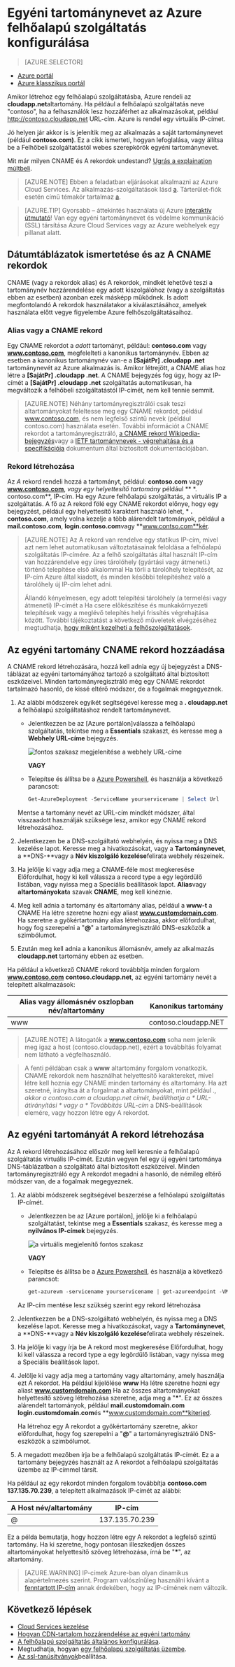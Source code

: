 <properties
    pageTitle="A saját tartománynév beállítása a Cloud Services |} Microsoft Azure"
    description="Megtudhatja, hogy miként kattintva jelenítse meg az adatokat az internethez, a saját tartomány vagy az Azure alkalmazás DNS-beállítások konfigurálásával.  Az alábbi példákban az Azure-portálra."
    services="cloud-services"
    documentationCenter=".net"
    authors="Thraka"
    manager="timlt"
    editor=""/>

<tags
    ms.service="cloud-services"
    ms.workload="tbd"
    ms.tgt_pltfrm="na"
    ms.devlang="na"
    ms.topic="article"
    ms.date="08/10/2016"
    ms.author="adegeo"/>

# <a name="configuring-a-custom-domain-name-for-an-azure-cloud-service"></a>Egyéni tartománynevet az Azure felhőalapú szolgáltatás konfigurálása

> [AZURE.SELECTOR]
- [Azure portál](cloud-services-custom-domain-name-portal.md)
- [Azure klasszikus portál](cloud-services-custom-domain-name.md)

Amikor létrehoz egy felhőalapú szolgáltatásba, Azure rendeli az **cloudapp.net**altartomány. Ha például a felhőalapú szolgáltatás neve "contoso", ha a felhasználók lesz hozzáférhet az alkalmazásokat, például http://contoso.cloudapp.net URL-cím. Azure is rendel egy virtuális IP-címet.

Jó helyen jár akkor is is jelenítik meg az alkalmazás a saját tartománynevet (például **contoso.com)**. Ez a cikk ismerteti, hogyan lefoglalása, vagy állítsa be a Felhőbeli szolgáltatástól webes szerepkörök egyéni tartománynevet.

Mit már milyen CNAME és A rekordok undestand? [Ugrás a explaination múltbeli](#add-a-cname-record-for-your-custom-domain).

> [AZURE.NOTE]
> Ebben a feladatban eljárásokat alkalmazni az Azure Cloud Services. Az alkalmazás-szolgáltatások lásd [a](../app-service-web/web-sites-custom-domain-name.md). Tárterület-fiók esetén című témakör tartalmaz [a](../storage/storage-custom-domain-name.md).

<p/>

> [AZURE.TIP]
> Gyorsabb – áttekintés használata új Azure [interaktív útmutató](http://support.microsoft.com/kb/2990804)!  Van egy egyéni tartománynevet és védelme kommunikáció (SSL) társítása Azure Cloud Services vagy az Azure webhelyek egy pillanat alatt.

## <a name="understand-cname-and-a-records"></a>Dátumtáblázatok ismertetése és az A CNAME rekordok

CNAME (vagy a rekordok alias) és A rekordok, mindkét lehetővé teszi a tartománynév hozzárendelése egy adott kiszolgálóhoz (vagy a szolgáltatás ebben az esetben) azonban ezek másképp működnek. Is adott megfontolandó A rekordok használatakor a kiválasztásához, amelyek használata előtt vegye figyelembe Azure felhőszolgáltatásaihoz.

### <a name="cname-or-alias-record"></a>Alias vagy a CNAME rekord

Egy CNAME rekordot a *adott* tartományt, például: **contoso.com** vagy **www.contoso.com**, megfelelteti a kanonikus tartománynév. Ebben az esetben a kanonikus tartománynév van-e a **[SajátPr] .cloudapp .net** tartománynevét az Azure alkalmazás is. Amikor létrejött, a CNAME alias hoz létre a **[SajátPr] .cloudapp .net**. A CNAME bejegyzés fog úgy, hogy az IP-címét a **[SajátPr] .cloudapp .net** szolgáltatás automatikusan, ha megváltozik a felhőbeli szolgáltatástól IP-címét, nem kell tennie semmit.

> [AZURE.NOTE]
> Néhány tartományregisztrálói csak teszi altartományokat feleltesse meg egy CNAME rekordot, például www.contoso.com, és nem legfelső szintű nevek (például contoso.com) használata esetén. További információt a CNAME rekordot a tartományregisztráló, [a CNAME rekord Wikipedia-bejegyzés](http://en.wikipedia.org/wiki/CNAME_record)vagy a [IETF tartománynevek - végrehajtása és a specifikációja](http://tools.ietf.org/html/rfc1035) dokumentum által biztosított dokumentációjában.

### <a name="a-record"></a>Rekord létrehozása

Az *A* rekord rendeli hozzá a tartományt, például: **contoso.com** vagy **www.contoso.com**, *vagy egy helyettesítő tartomány* például ** \*. contoso.com**, IP-cím. Ha egy Azure felhőalapú szolgáltatás, a virtuális IP a szolgáltatás. A fő az A rekord fölé egy CNAME rekordot előnye, hogy egy bejegyzést, például egy helyettesítő karaktert használó lehet, \* **. contoso.com**, amely volna kezelje a több alárendelt tartományok, például a **mail.contoso.com**, **login.contoso.com**vagy **www.contso.com**kér.

> [AZURE.NOTE]
> Az A rekord van rendelve egy statikus IP-cím, mivel azt nem lehet automatikusan változtatásainak feloldása a felhőalapú szolgáltatás IP-címére. Az a felhő szolgáltatás által használt IP-cím van hozzárendelve egy üres tárolóhely (gyártási vagy átmeneti.) történő telepítése első alkalommal Ha törli a tárolóhely telepítését, az IP-cím Azure által kiadott, és minden későbbi telepítéshez való a tárolóhely új IP-cím lehet adni.
>
> Állandó kényelmesen, egy adott telepítési tárolóhely (a termelési vagy átmeneti) IP-címét a Ha csere előkészítése és munkakörnyezeti telepítések vagy a meglévő telepítés helyi frissítés végrehajtása között. További tájékoztatást a következő műveletek elvégzéséhez megtudhatja, [hogy miként kezelheti a felhőszolgáltatások](cloud-services-how-to-manage.md).


## <a name="add-a-cname-record-for-your-custom-domain"></a>Az egyéni tartomány CNAME rekord hozzáadása

A CNAME rekord létrehozására, hozzá kell adnia egy új bejegyzést a DNS-táblázat az egyéni tartományához tartozó a szolgáltató által biztosított eszközeivel. Minden tartományregisztráló még egy CNAME rekordot tartalmazó hasonló, de kissé eltérő módszer, de a fogalmak megegyeznek.

1. Az alábbi módszerek egyikét segítségével keresse meg a **. cloudapp.net** a felhőalapú szolgáltatáshoz rendelt tartománynevet.

    * Jelentkezzen be az [Azure portálon]válassza a felhőalapú szolgáltatás, tekintse meg a **Essentials** szakaszt, és keresse meg a **Webhely URL-címe** bejegyzés.

        ![fontos szakasz megjelenítése a webhely URL-címe][csurl]
            
        **VAGY**
  
    * Telepítse és állítsa be a [Azure Powershell](../powershell-install-configure.md), és használja a következő parancsot:

        ```powershell
        Get-AzureDeployment -ServiceName yourservicename | Select Url
        ```
    
    Mentse a tartomány nevét az URL-cím mindkét módszer, által visszaadott használják szüksége lesz, amikor egy CNAME rekord létrehozásához.

1.  Jelentkezzen be a DNS-szolgáltató webhelyén, és nyissa meg a DNS kezelése lapot. Keresse meg a hivatkozásokat, vagy a **Tartománynevet**, a **DNS-**vagy a **Név kiszolgáló kezelése**felirata webhely részeinek.

2.  Ha jelölje ki vagy adja meg a CNAME-féle most megkeresése Előfordulhat, hogy ki kell válassza a record type a egy legördülő listában, vagy nyissa meg a Speciális beállítások lapot. **Alias**vagy **altartományokat**a szavak **CNAME**, meg kell kinéznie.

3.  Meg kell adnia a tartomány és altartomány alias, például a **www-t** a CNAME Ha létre szeretne hozni egy aliast **www.customdomain.com**. Ha szeretne a gyökértartomány alias létrehozása, akkor előfordulhat, hogy fog szerepelni a "**@**" a tartományregisztráló DNS-eszközök a szimbólumot.

4. Ezután meg kell adnia a kanonikus állomásnév, amely az alkalmazás **cloudapp.net** tartomány ebben az esetben.

Ha például a következő CNAME rekord továbbítja minden forgalom **www.contoso.com** **contoso.cloudapp.net**, az egyéni tartomány nevét a telepített alkalmazások:

| Alias vagy állomásnév oszlopban név/altartomány | Kanonikus tartomány     |
| ------------------------- | -------------------- |
| www                       | contoso.cloudapp.NET |

> [AZURE.NOTE]
A látogatók a **www.contoso.com** soha nem jelenik meg igaz a host (contoso.cloudapp.net), ezért a továbbítás folyamat nem látható a végfelhasználó.

> A fenti példában csak a **www** altartomány forgalom vonatkozik. CNAME rekordok nem használhat helyettesítő karaktereket, mivel létre kell hoznia egy CNAME minden tartomány és altartomány. Ha azt szeretné, irányítsa át a forgalmat a altartományokat, mint például *., akkor a contoso.com a cloudapp.net címét, beállíthatja a * *URL-átirányítási* * vagy a * *Továbbítás URL-cím** a DNS-beállítások elemére, vagy hozzon létre egy A rekordot.


## <a name="add-an-a-record-for-your-custom-domain"></a>Az egyéni tartományát A rekord létrehozása

Az A rekord létrehozásához először meg kell keresnie a felhőalapú szolgáltatás virtuális IP-címét. Ezután vegyen fel egy új egyéni tartománya DNS-táblázatban a szolgáltató által biztosított eszközeivel. Minden tartományregisztráló egy A rekordot megadni a hasonló, de némileg eltérő módszer van, de a fogalmak megegyeznek.

1. Az alábbi módszerek segítségével beszerzése a felhőalapú szolgáltatás IP-címét.

    * Jelentkezzen be az [Azure portálon], jelölje ki a felhőalapú szolgáltatást, tekintse meg a **Essentials** szakasz, és keresse meg a **nyilvános IP-címek** bejegyzés.

        ![a virtuális megjelenítő fontos szakasz][vip]

        **VAGY**

    * Telepítse és állítsa be a [Azure Powershell](../powershell-install-configure.md), és használja a következő parancsot:

        ```powershell
        get-azurevm -servicename yourservicename | get-azureendpoint -VM {$_.VM} | select Vip
        ```
    
    Az IP-cím mentése lesz szükség szerint egy rekord létrehozása

1.  Jelentkezzen be a DNS-szolgáltató webhelyén, és nyissa meg a DNS kezelése lapot. Keresse meg a hivatkozásokat, vagy a **Tartománynevet**, a **DNS-**vagy a **Név kiszolgáló kezelése**felirata webhely részeinek.

2.  Ha jelölje ki vagy írja be A rekord most megkeresése Előfordulhat, hogy ki kell válassza a record type a egy legördülő listában, vagy nyissa meg a Speciális beállítások lapot.

3. Jelölje ki vagy adja meg a tartomány vagy altartomány, amely használja ezt A rekordot. Ha például kijelölése **www** Ha létre szeretne hozni egy aliast **www.customdomain.com** Ha az összes altartományokat helyettesítő szöveg létrehozása szeretne, adja meg a "__*__". Ez az összes alárendelt tartományok, például **mail.customdomain.com** **login.customdomain.com**és **www.customdomain.com**kiterjed.

    Ha létrehoz egy A rekordot a gyökértartomány szeretne, akkor előfordulhat, hogy fog szerepelni a "**@**" a tartományregisztráló DNS-eszközök a szimbólumot.

4. A megadott mezőben írja be a felhőalapú szolgáltatás IP-címét. Ez a a tartomány bejegyzés használt az A rekordot a felhőalapú szolgáltatás üzembe az IP-címmel társít.

Ha például az egy rekordot minden forgalom továbbítja **contoso.com** **137.135.70.239**, a telepített alkalmazások IP-címét az alábbi:

| A Host név/altartomány | IP-cím     |
| ------------------- | -------------- |
| @                   | 137.135.70.239 |


Ez a példa bemutatja, hogy hozzon létre egy A rekordot a legfelső szintű tartomány. Ha ki szeretne, hogy pontosan illeszkedjen összes altartományokat helyettesítő szöveg létrehozása, írná be "__*__", az altartomány.

>[AZURE.WARNING]
>IP-címek Azure-ban olyan dinamikus alapértelmezés szerint. Program valószínűleg használni kívánt a [fenntartott IP-cím](../virtual-network/virtual-networks-reserved-public-ip.md) annak érdekében, hogy az IP-címének nem változik.

## <a name="next-steps"></a>Következő lépések

* [Cloud Services kezelése](cloud-services-how-to-manage.md)
* [Hogyan CDN-tartalom hozzárendelése az egyéni tartomány](../cdn/cdn-map-content-to-custom-domain.md)
* [A felhőalapú szolgáltatás általános konfigurálása](cloud-services-how-to-configure-portal.md).
* Megtudhatja, hogyan [egy felhőalapú szolgáltatás üzembe](cloud-services-how-to-create-deploy-portal.md).
* [Az ssl-tanúsítványok](cloud-services-configure-ssl-certificate-portal.md)beállítása.

[Expose Your Application on a Custom Domain]: #access-app
[Add a CNAME Record for Your Custom Domain]: #add-cname
[Expose Your Data on a Custom Domain]: #access-data
[VIP swaps]: cloud-services-how-to-manage-portal.md#how-to-swap-deployments-to-promote-a-staged-deployment-to-production
[Create a CNAME record that associates the subdomain with the storage account]: #create-cname
[Azure portál]: https://portal.azure.com
[vip]: ./media/cloud-services-custom-domain-name-portal/csvip.png
[csurl]: ./media/cloud-services-custom-domain-name-portal/csurl.png
 